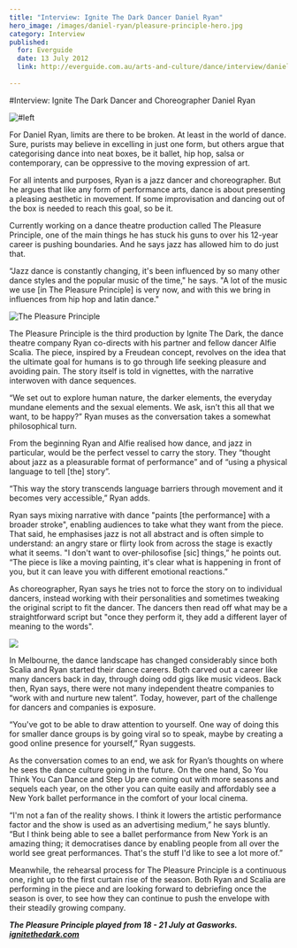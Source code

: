 ```yaml
---
title: "Interview: Ignite The Dark Dancer Daniel Ryan"
hero_image: /images/daniel-ryan/pleasure-principle-hero.jpg
category: Interview
published:
  for: Everguide
  date: 13 July 2012
  link: http://everguide.com.au/arts-and-culture/dance/interview/daniel-ryan-ignite-the-dark.aspx
 
---
```


#Interview: Ignite The Dark Dancer and Choreographer Daniel Ryan

![#left](/images/daniel-ryan/daniel-ryan.jpeg)

For Daniel Ryan, limits are there to be broken. At least in the world of dance. Sure, purists may believe in excelling in just one form, but others argue that categorising dance into neat boxes, be it ballet, hip hop, salsa or contemporary, can be oppressive to the moving expression of art.
 
For all intents and purposes, Ryan is a jazz dancer and choreographer. But he argues that like any form of performance arts, dance is about presenting a pleasing aesthetic in movement. If some improvisation and dancing out of the box is needed to reach this goal, so be it.
 
Currently working on a dance theatre production called The Pleasure Principle, one of the main things he has stuck his guns to over his 12-year career is pushing boundaries. And he says jazz has allowed him to do just that.
 
“Jazz dance is constantly changing, it's been influenced by so many other dance styles and the popular music of the time," he says. "A lot of the music we use [in The Pleasure Principle] is very now, and with this we bring in influences from hip hop and latin dance."

![The Pleasure Principle](/images/daniel-ryan/pleasure-principle.jpg)
 
The Pleasure Principle is the third production by Ignite The Dark, the dance theatre company Ryan co-directs with his partner and fellow dancer Alfie Scalia. The piece, inspired by a Freudean concept, revolves on the idea that the ultimate goal for humans is to go through life seeking pleasure and avoiding pain. The story itself is told in vignettes, with the narrative interwoven with dance sequences.

“We set out to explore human nature, the darker elements, the everyday mundane elements and the sexual elements. We ask, isn’t this all that we want, to be happy?” Ryan muses as the conversation takes a somewhat philosophical turn.
 
From the beginning Ryan and Alfie realised how dance, and jazz in particular, would be the perfect vessel to carry the story. They “thought about jazz as a pleasurable format of performance” and of “using a physical language to tell [the] story”.
 
“This way the story transcends language barriers through movement and it becomes very accessible,” Ryan adds.
 
Ryan says mixing narrative with dance "paints [the performance] with a broader stroke", enabling audiences to take what they want from the piece. That said, he emphasises jazz is not all abstract and is often simple to understand: an angry stare or flirty look from across the stage is exactly what it seems. "I don't want to over-philosofise [sic] things,” he points out. “The piece is like a moving painting, it's clear what is happening in front of you, but it can leave you with different emotional reactions.”
 
As choreographer, Ryan says he tries not to force the story on to individual dancers, instead working with their personalities and sometimes tweaking the original script to fit the dancer. The dancers then read off what may be a straightforward script but "once they perform it, they add a different layer of meaning to the words".

![](/images/daniel-ryan/pleasure-principle1.jpg)
 
In Melbourne, the dance landscape has changed considerably since both Scalia and Ryan started their dance careers. Both carved out a career like many dancers back in day, through doing odd gigs like music videos. Back then, Ryan says, there were not many independent theatre companies to “work with and nurture new talent”. Today, however, part of the challenge for dancers and companies is exposure.
 
“You've got to be able to draw attention to yourself. One way of doing this for smaller dance groups is by going viral so to speak, maybe by creating a good online presence for yourself,” Ryan suggests.
 
As the conversation comes to an end, we ask for Ryan’s thoughts on where he sees the dance culture going in the future. On the one hand, So You Think You Can Dance and Step Up are coming out with more seasons and sequels each year, on the other you can quite easily and affordably see a New York ballet performance in the comfort of your local cinema.
 
“I'm not a fan of the reality shows. I think it lowers the artistic performance factor and the show is used as an advertising medium,” he says bluntly. “But I think being able to see a ballet performance from New York is an amazing thing; it democratises dance by enabling people from all over the world see great performances. That's the stuff I'd like to see a lot more of.”
 
Meanwhile, the rehearsal process for The Pleasure Principle is a continuous one, right up to the first curtain rise of the season. Both Ryan and Scalia are performing in the piece and are looking forward to debriefing once the season is over, to see how they can continue to push the envelope with their steadily growing company.
 
***The Pleasure Principle played from 18 - 21 July at Gasworks. [ignitethedark.com](http://www.ignitethedark.com)***